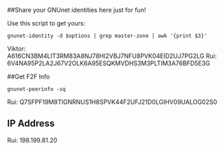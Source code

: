 ##Share your GNUnet identities here just for fun!

Use this script to get yours:

```
gnunet-identity -d $options | grep master-zone | awk '{print $3}'
```

Viktor: A616CN3BM4LIT3RM83A8NJ78HI2VBJ7NFU8PVK04EID2UJ7PG2LG
Rui: 6V4NA95P2LA2J67V2OLK6A95ESQKMVDHS3M3PLTIM3A76BFD5E3G


##Get F2F Info
```
gnunet-peerinfo -sq
```
Rui: Q7SFPF19M8TIGNRNUS1H8SPVK44F2UFJ21D0LGIHV09UALOG02S0

## IP Address

Rui: 198.199.81.20

